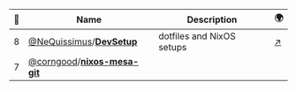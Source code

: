|:star2: | Name | Description | 🌍|
|---|---|---|---|
|8|[@NeQuissimus](https://github.com/NeQuissimus)/[**DevSetup**](https://github.com/NeQuissimus/DevSetup)|dotfiles and NixOS setups|[:arrow_upper_right:](http://nequissimus.com/DevSetup)|
|7|[@corngood](https://github.com/corngood)/[**nixos-mesa-git**](https://github.com/corngood/nixos-mesa-git)|||


